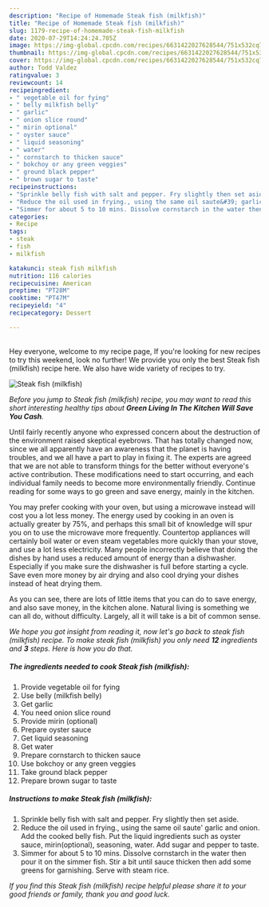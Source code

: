 ```yaml
---
description: "Recipe of Homemade Steak fish (milkfish)"
title: "Recipe of Homemade Steak fish (milkfish)"
slug: 1179-recipe-of-homemade-steak-fish-milkfish
date: 2020-07-29T14:24:24.705Z
image: https://img-global.cpcdn.com/recipes/6631422027628544/751x532cq70/steak-fish-milkfish-recipe-main-photo.jpg
thumbnail: https://img-global.cpcdn.com/recipes/6631422027628544/751x532cq70/steak-fish-milkfish-recipe-main-photo.jpg
cover: https://img-global.cpcdn.com/recipes/6631422027628544/751x532cq70/steak-fish-milkfish-recipe-main-photo.jpg
author: Todd Valdez
ratingvalue: 3
reviewcount: 14
recipeingredient:
- " vegetable oil for fying"
- " belly milkfish belly"
- " garlic"
- " onion slice round"
- " mirin optional"
- " oyster sauce"
- " liquid seasoning"
- " water"
- " cornstarch to thicken sauce"
- " bokchoy or any green veggies"
- " ground black pepper"
- " brown sugar to taste"
recipeinstructions:
- "Sprinkle belly fish with salt and pepper. Fry slightly then set aside."
- "Reduce the oil used in frying., using the same oil saute&#39; garlic and onion. Add the cooked belly fish. Put the liquid ingredients such as oyster sauce, mirin(optional), seasoning, water. Add sugar and pepper to taste."
- "Simmer for about 5 to 10 mins. Dissolve cornstarch in the water then pour it on the simmer fish. Stir a bit until sauce thicken then add some greens for garnishing. Serve with steam rice."
categories:
- Recipe
tags:
- steak
- fish
- milkfish

katakunci: steak fish milkfish 
nutrition: 116 calories
recipecuisine: American
preptime: "PT28M"
cooktime: "PT47M"
recipeyield: "4"
recipecategory: Dessert

---
```

<br>
Hey everyone, welcome to my recipe page, If you're looking for new recipes to try this weekend, look no further! We provide you only the best Steak fish (milkfish) recipe here. We also have wide variety of recipes to try.
<br>


![Steak fish (milkfish)](https://img-global.cpcdn.com/recipes/6631422027628544/751x532cq70/steak-fish-milkfish-recipe-main-photo.jpg)

<i>Before you jump to Steak fish (milkfish) recipe, you may want to read this short interesting healthy tips about 
<strong>Green Living In The Kitchen Will Save You Cash</strong>.</i>
</br>

Until fairly recently anyone who expressed concern about the destruction of the environment raised skeptical eyebrows. That has totally changed now, since we all apparently have an awareness that the planet is having troubles, and we all have a part to play in fixing it. The experts are agreed that we are not able to transform things for the better without everyone's active contribution. These modifications need to start occurring, and each individual family needs to become more environmentally friendly. Continue reading for some ways to go green and save energy, mainly in the kitchen.

You may prefer cooking with your oven, but using a microwave instead will cost you a lot less money. The energy used by cooking in an oven is actually greater by 75%, and perhaps this small bit of knowledge will spur you on to use the microwave more frequently. Countertop appliances will certainly boil water or even steam vegetables more quickly than your stove, and use a lot less electricity. Many people incorrectly believe that doing the dishes by hand uses a reduced amount of energy than a dishwasher. Especially if you make sure the dishwasher is full before starting a cycle. Save even more money by air drying and also cool drying your dishes instead of heat drying them.

As you can see, there are lots of little items that you can do to save energy, and also save money, in the kitchen alone. Natural living is something we can all do, without difficulty. Largely, all it will take is a bit of common sense.


<i>We hope you got insight from reading it, now let's go back to steak fish (milkfish) recipe. To make steak fish (milkfish) you only need <strong>12</strong> ingredients and <strong>3</strong> steps. Here is how you do that.
</i>

##### The ingredients needed to cook Steak fish (milkfish):

1. Provide  vegetable oil for fying
1. Use  belly (milkfish belly)
1. Get  garlic
1. You need  onion slice round
1. Provide  mirin (optional)
1. Prepare  oyster sauce
1. Get  liquid seasoning
1. Get  water
1. Prepare  cornstarch to thicken sauce
1. Use  bokchoy or any green veggies
1. Take  ground black pepper
1. Prepare  brown sugar to taste


##### Instructions to make Steak fish (milkfish):

1. Sprinkle belly fish with salt and pepper. Fry slightly then set aside.
1. Reduce the oil used in frying., using the same oil saute&#39; garlic and onion. Add the cooked belly fish. Put the liquid ingredients such as oyster sauce, mirin(optional), seasoning, water. Add sugar and pepper to taste.
1. Simmer for about 5 to 10 mins. Dissolve cornstarch in the water then pour it on the simmer fish. Stir a bit until sauce thicken then add some greens for garnishing. Serve with steam rice.


<i>If you find this Steak fish (milkfish) recipe helpful please share it to your good friends or family, thank you and good luck.</i>
